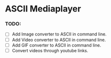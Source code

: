 # ASCII Mediaplayer

### TODO:
- [ ] Add Image converter to ASCII in command line.
- [ ] Add Video converter to ASCII in command line.
- [ ] Add GIF converter to ASCII in command line.
- [ ] Convert videos through youtube links.